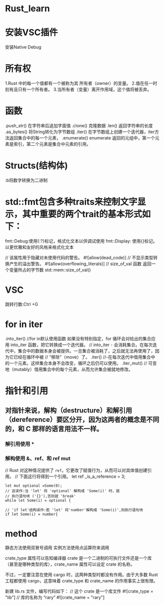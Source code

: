 # Rust_learn
# 安装VSC插件
安装Native Debug
# 所有权
1.Rust 中的每一个值都有一个被称为其 所有者（owner）的变量。
2.值在任一时刻有且只有一个所有者。
3.当所有者（变量）离开作用域，这个值将被丢弃。

# 函数
.push_str() 在字符串后追加字面值
.clone() 克隆数据
.len() 返回字符串的长度
.as_bytes() 将String转化为字节数组
.iter() 在字节数组上创建一个迭代器，iter方法返回集合中的每一个元素，
.enumerate() enumerate 返回的元组中，第一个元素是索引，第二个元素是集合中元素的引用。

# Structs(结构体)

:b将数字转换为二进制

# std::fmt包含多种traits来控制文字显示，其中重要的两个trait的基本形式如下：
fmt::Debug:使用{:?}标记，格式化文本以供调试使用
fmt::Display: 使用{}标记。以更优雅和友好的风格来格式化文本

// 该属性用于隐藏对未使用代码的警告。
#![allow(dead_code)]
// 不显示类型转换产生的溢出警告。
#![allow(overflowing_literals)]
// size_of_val 函数 返回一个变量所占的字节数
std::mem::size_of_val() 

# VSC
跳转行数:Ctrl +G

# for in iter
.into_iter()    //for in默认使用函数 如果没有特别指定，for 循环会对给出的集合应用 into_iter 函数，把它转换成一个迭代器。
    // into_iter - 会消耗集合。在每次迭代中，集合中的数据本身会被提供。一旦集合被消耗了，之后就无法再使用了，因为它已经在循环中被 // “移除”（move）了。
.iter() //-在每次迭代中借用集合中的一个元素。这样集合本身不会改变，循环之后仍可以使用。
.iter_mut() // 可变地（mutably）借用集合中的每个元素，从而允许集合被就地修改。

# 指针和引用
## 对指针来说，解构（destructure）和解引用（dereference）要区分开，因为这两者的概念是不同的，和 C 那样的语言用法不一样。

### 解引用使用 *
### 解构使用 &、ref、和 ref mut

 // Rust 对这种情况提供了 `ref`。它更改了赋值行为，从而可以对具体值创建引用。
    // 下面这行将得到一个引用。
    let ref _is_a_reference = 3;

    let mut optional =Some(0);
    // 这读作:当 'let' 将 'optional' 解构成 'Some(i)' 时，就
    // 执行语句块 ('{}'),否则就 'break'
    while let Some(i) = optional {

    // 'if let'结构读作:若 'let' 将'number'解构成 'Some(i)',则执行语句块
    if let Some(i) = number{

# method
静态方法使用双冒号调用
实例方法使用点运算符来调用

crate_type 属性可以告知编译器 crate 是一个二进制的可执行文件还是一个库（甚至是哪种类型的库），crate_name 属性可以设定 crate 的名称。

不过，一定要注意在使用 cargo 时，这两种类型时都没有作用。由于大多数 Rust 工程都使用 cargo，这意味着 crate_type 和 crate_name 的作用事实上很有限。

新建 lib.rs 文件，编写代码如下：
// 这个 crate 是一个库文件
#![crate_type = "lib"]
// 库的名称为 “rary”
#![crate_name = "rary"]
